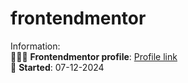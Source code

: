 # frontendmentor
Information:\
🙍🏻‍♂ **Frontendmentor profile**: [Profile link](https://www.frontendmentor.io/profile/tomczyslaw33)\
📅 **Started**: 07-12-2024
